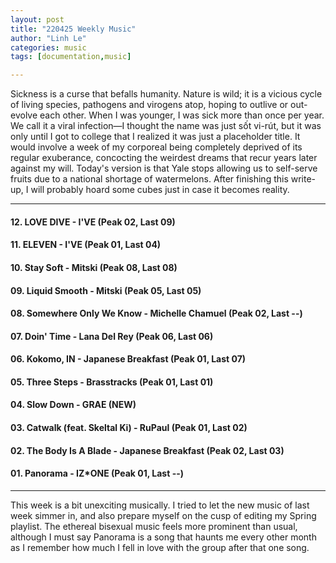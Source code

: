 ```yaml
---
layout: post
title: "220425 Weekly Music"
author: "Linh Le"
categories: music
tags: [documentation,music]

---
```


Sickness is a curse that befalls humanity. Nature is wild; it is a vicious cycle of living species, pathogens and virogens atop, hoping to outlive or out-evolve each other. When I was younger, I was sick more than once per year. We call it a viral infection—I thought the name was just sốt vi-rút, but it was only until I got to college that I realized it was just a placeholder title. It would involve a week of my corporeal being completely deprived of its regular exuberance, concocting the weirdest dreams that recur years later against my will. Today's version is that Yale stops allowing us to self-serve fruits due to a national shortage of watermelons. After finishing this write-up, I will probably hoard some cubes just in case it becomes reality.
<hr>
<h4>12. LOVE DIVE - I'VE                            (Peak 02, Last 09)</h4>
<h4>11. ELEVEN - I'VE                               (Peak 01, Last 04)</h4>
<h4>10. Stay Soft - Mitski                          (Peak 08, Last 08)</h4>
<h4>09. Liquid Smooth - Mitski                      (Peak 05, Last 05)</h4>
<h4>08. Somewhere Only We Know - Michelle Chamuel   (Peak 02, Last --)</h4>
<h4>07. Doin' Time - Lana Del Rey                   (Peak 06, Last 06)</h4>
<h4>06. Kokomo, IN - Japanese Breakfast             (Peak 01, Last 07)</h4>
<h4>05. Three Steps - Brasstracks                   (Peak 01, Last 01)</h4>
<h4>04. Slow Down - GRAE                            (NEW)             </h4>
<h4>03. Catwalk (feat. Skeltal Ki) - RuPaul         (Peak 01, Last 02)</h4>
<h4>02. The Body Is A Blade - Japanese Breakfast    (Peak 02, Last 03)</h4>
<h4>01. Panorama - IZ*ONE                           (Peak 01, Last --)</h4>
<hr>
This week is a bit unexciting musically. I tried to let the new music of last week simmer in, and also prepare myself on the cusp of editing my Spring playlist. The ethereal bisexual music feels more prominent than usual, although I must say Panorama is a song that haunts me every other month as I remember how much I fell in love with the group after that one song.